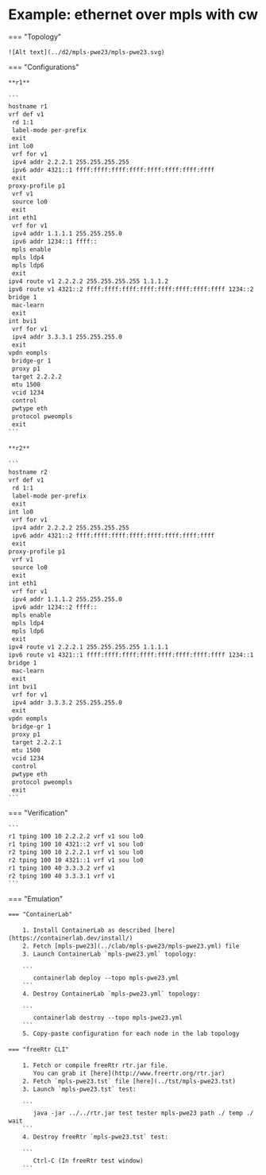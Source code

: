 # Example: ethernet over mpls with cw

=== "Topology"

    ![Alt text](../d2/mpls-pwe23/mpls-pwe23.svg)

=== "Configurations"

    **r1**

    ```
    hostname r1
    vrf def v1
     rd 1:1
     label-mode per-prefix
     exit
    int lo0
     vrf for v1
     ipv4 addr 2.2.2.1 255.255.255.255
     ipv6 addr 4321::1 ffff:ffff:ffff:ffff:ffff:ffff:ffff:ffff
     exit
    proxy-profile p1
     vrf v1
     source lo0
     exit
    int eth1
     vrf for v1
     ipv4 addr 1.1.1.1 255.255.255.0
     ipv6 addr 1234::1 ffff::
     mpls enable
     mpls ldp4
     mpls ldp6
     exit
    ipv4 route v1 2.2.2.2 255.255.255.255 1.1.1.2
    ipv6 route v1 4321::2 ffff:ffff:ffff:ffff:ffff:ffff:ffff:ffff 1234::2
    bridge 1
     mac-learn
     exit
    int bvi1
     vrf for v1
     ipv4 addr 3.3.3.1 255.255.255.0
     exit
    vpdn eompls
     bridge-gr 1
     proxy p1
     target 2.2.2.2
     mtu 1500
     vcid 1234
     control
     pwtype eth
     protocol pweompls
     exit
    ```

    **r2**

    ```
    hostname r2
    vrf def v1
     rd 1:1
     label-mode per-prefix
     exit
    int lo0
     vrf for v1
     ipv4 addr 2.2.2.2 255.255.255.255
     ipv6 addr 4321::2 ffff:ffff:ffff:ffff:ffff:ffff:ffff:ffff
     exit
    proxy-profile p1
     vrf v1
     source lo0
     exit
    int eth1
     vrf for v1
     ipv4 addr 1.1.1.2 255.255.255.0
     ipv6 addr 1234::2 ffff::
     mpls enable
     mpls ldp4
     mpls ldp6
     exit
    ipv4 route v1 2.2.2.1 255.255.255.255 1.1.1.1
    ipv6 route v1 4321::1 ffff:ffff:ffff:ffff:ffff:ffff:ffff:ffff 1234::1
    bridge 1
     mac-learn
     exit
    int bvi1
     vrf for v1
     ipv4 addr 3.3.3.2 255.255.255.0
     exit
    vpdn eompls
     bridge-gr 1
     proxy p1
     target 2.2.2.1
     mtu 1500
     vcid 1234
     control
     pwtype eth
     protocol pweompls
     exit
    ```

=== "Verification"

    ```
    r1 tping 100 10 2.2.2.2 vrf v1 sou lo0
    r1 tping 100 10 4321::2 vrf v1 sou lo0
    r2 tping 100 10 2.2.2.1 vrf v1 sou lo0
    r2 tping 100 10 4321::1 vrf v1 sou lo0
    r1 tping 100 40 3.3.3.2 vrf v1
    r2 tping 100 40 3.3.3.1 vrf v1
    ```

=== "Emulation"

    === "ContainerLab"

        1. Install ContainerLab as described [here](https://containerlab.dev/install/)  
        2. Fetch [mpls-pwe23](../clab/mpls-pwe23/mpls-pwe23.yml) file  
        3. Launch ContainerLab `mpls-pwe23.yml` topology:  

        ```
           containerlab deploy --topo mpls-pwe23.yml  
        ```
        4. Destroy ContainerLab `mpls-pwe23.yml` topology:  

        ```
           containerlab destroy --topo mpls-pwe23.yml  
        ```
        5. Copy-paste configuration for each node in the lab topology

    === "freeRtr CLI"

        1. Fetch or compile freeRtr rtr.jar file.  
           You can grab it [here](http://www.freertr.org/rtr.jar)  
        2. Fetch `mpls-pwe23.tst` file [here](../tst/mpls-pwe23.tst)  
        3. Launch `mpls-pwe23.tst` test:  

        ```
           java -jar ../../rtr.jar test tester mpls-pwe23 path ./ temp ./ wait
        ```
        4. Destroy freeRtr `mpls-pwe23.tst` test:  

        ```
           Ctrl-C (In freeRtr test window)
        ```

